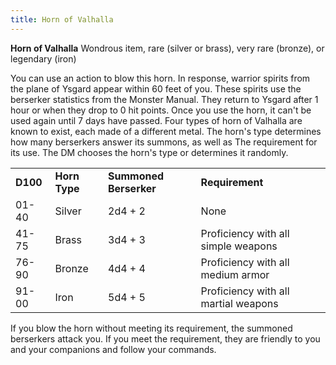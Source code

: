 ```yaml
---
title: Horn of Valhalla
---
```

**Horn of Valhalla**
Wondrous item, rare (silver or brass), very rare (bronze), or legendary (iron)

You can use an action to blow this horn. In response, warrior spirits from the plane of Ysgard appear within 60 feet of you. These spirits use the berserker statistics from the Monster Manual. They return to Ysgard after 1 hour or when they drop to 0 hit points. Once you use the horn, it can't be used again until 7 days have passed. Four types of horn of Valhalla are known to exist, each made of a different metal. The horn's type determines how many berserkers answer its summons, as well as The requirement for its use. The DM chooses the horn's type or determines it randomly.

<table><tbody><tr class="odd"><td><strong>D100</strong></td><td><strong>Horn Type</strong></td><td><strong>Summoned Berserker</strong></td><td><strong>Requirement</strong></td></tr><tr class="even"><td>01-40</td><td>Silver</td><td>2d4 + 2</td><td>None</td></tr><tr class="odd"><td>41-75</td><td>Brass</td><td>3d4 + 3</td><td>Proficiency with all simple weapons</td></tr><tr class="even"><td>76-90</td><td>Bronze</td><td>4d4 + 4</td><td>Proficiency with all medium armor</td></tr><tr class="odd"><td>91-00</td><td>Iron</td><td>5d4 + 5</td><td>Proficiency with all martial weapons</td></tr></tbody></table>

If you blow the horn without meeting its requirement, the summoned berserkers attack you. If you meet the requirement, they are friendly to you and your companions and follow your commands.